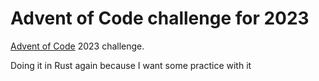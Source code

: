 # Advent of Code challenge for 2023

[Advent of Code](https://adventofcode.com/) 2023 challenge. 

Doing it in Rust again because I want some practice with it
